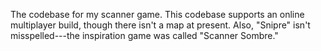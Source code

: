 The codebase for my scanner game.  This codebase supports an online multiplayer build, though there isn't a map at present.  Also, "Snipre" isn't misspelled---the inspiration game was called "Scanner Sombre."

